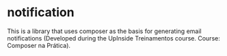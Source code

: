 # notification
This is a library that uses composer as the basis for generating email notifications (Developed during the UpInside Treinamentos course. Course: Composer na Prática).
